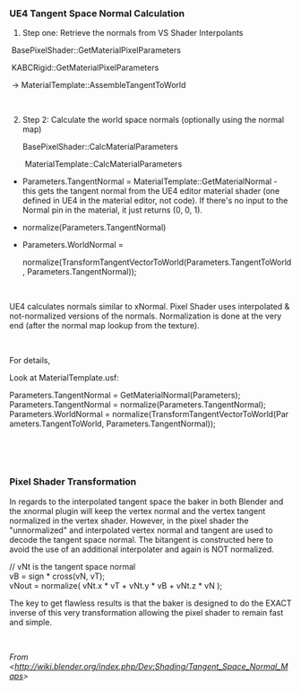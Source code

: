 ### UE4 Tangent Space Normal Calculation

1.  Step one: Retrieve the normals from VS Shader Interpolants



​	BasePixelShader::GetMaterialPixelParameters

​			KABCRigid::GetMaterialPixelParameters

​						-&gt; MaterialTemplate::AssembleTangentToWorld

 

2. Step 2: Calculate the world space normals (optionally using the normal map)

   BasePixelShader::CalcMaterialParameters

   ​			MaterialTemplate::CalcMaterialParameters

-   Parameters.TangentNormal = MaterialTemplate::GetMaterialNormal - this gets the tangent normal from the UE4 editor material shader (one defined in UE4 in the material editor, not code). If there's no input to the Normal pin in the material, it just returns (0, 0, 1).

-   normalize(Parameters.TangentNormal)

- Parameters.WorldNormal = 

  normalize(TransformTangentVectorToWorld(Parameters.TangentToWorld, Parameters.TangentNormal));

 

UE4 calculates normals similar to xNormal. Pixel Shader uses interpolated & not-normalized versions of the normals. Normalization is done at the very end (after the normal map lookup from the texture).

 

For details,

Look at MaterialTemplate.usf:

Parameters.TangentNormal = GetMaterialNormal(Parameters);  
Parameters.TangentNormal = normalize(Parameters.TangentNormal);  
Parameters.WorldNormal = normalize(TransformTangentVectorToWorld(Parameters.TangentToWorld, Parameters.TangentNormal));

 

 

### **Pixel Shader Transformation**

In regards to the interpolated tangent space the baker in both Blender and the xnormal plugin will keep the vertex normal and the vertex tangent normalized in the vertex shader. However, in the pixel shader the "unnormalized" and interpolated vertex normal and tangent are used to decode the tangent space normal. The bitangent is constructed here to avoid the use of an additional interpolater and again is NOT normalized.

// vNt is the tangent space normal  
vB = sign \* cross(vN, vT);  
vNout = normalize( vNt.x \* vT + vNt.y \* vB + vNt.z \* vN );

The key to get flawless results is that the baker is designed to do the EXACT inverse of this very transformation allowing the pixel shader to remain fast and simple.

 

*From &lt;<http://wiki.blender.org/index.php/Dev:Shading/Tangent_Space_Normal_Maps>&gt;*
